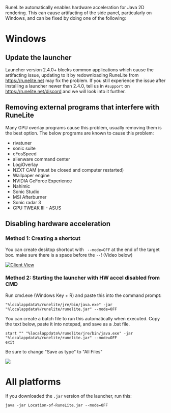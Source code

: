 RuneLite automatically enables hardware acceleration for Java 2D rendering. This can cause artifacting of the side panel, particularly on Windows, and can be fixed by doing one of the following:


# Windows

## Update the launcher

Launcher version 2.4.0+ blocks common applications which cause the artifacting issue, updating to it by redownloading RuneLite from https://runelite.net may fix the problem. If you still experience the issue after installing a launcher newer than 2.4.0, tell us in `#support` on https://runelite.net/discord and we will look into it further.

## Removing external programs that interfere with RuneLite

Many GPU overlay programs cause this problem, usually removing them is the best option. The below programs are known to cause this problem:

* rivatuner
* sonic suite
* cFosSpeed
* alienware command center
* LogiOverlay
* NZXT CAM (must be closed and computer restarted)
* Wallpaper engine
* NVIDIA GeForce Experience
* Nahimic
* Sonic Studio
* MSI Afterburner
* Sonic radar 3
* GPU TWEAK III - ASUS

## Disabling hardware acceleration

### Method 1: Creating a shortcut

You can create desktop shortcut with ` --mode=OFF` at the end of the target box. make sure there is a space before the `--`! (Video below)

[![Client View](https://thumbs.gfycat.com/DamagedWealthyKoalabear-size_restricted.gif)](https://gfycat.com/DamagedWealthyKoalabear)

### Method 2: Starting the launcher with HW accel disabled from CMD

Run cmd.exe (Windows Key + R) and paste this into the command prompt:
```
"%localappdata%/runelite/jre/bin/java.exe" -jar "%localappdata%/runelite/runelite.jar" --mode=OFF
```


You can create a batch file to run this automatically when executed.  Copy the text below, paste it into notepad, and save as a .bat file.  
```
start "" "%localappdata%/runelite/jre/bin/java.exe" -jar "%localappdata%/runelite/runelite.jar" --mode=OFF
exit
``` 

Be sure to change "Save as type" to "All Files"

![](https://i.imgur.com/SeTB5Tl.png)



# All platforms

If you downloaded the `.jar` version of the launcher, run this:

```
java -jar Location-of-RuneLite.jar --mode=OFF
```
